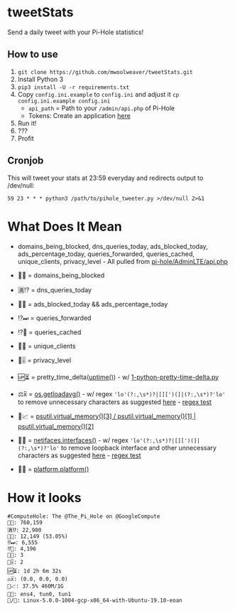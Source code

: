 # tweetStats

Send a daily tweet with your Pi-Hole statistics!

## How to use

1. `git clone https://github.com/mwoolweaver/tweetStats.git`
2. Install Python 3
3. `pip3 install -U -r requirements.txt`
4. Copy `config.ini.example` to `config.ini` and adjust it `cp config.ini.example config.ini`
   - `api_path` = Path to your `/admin/api.php` of Pi-Hole
   - Tokens: Create an application [here](https://apps.twitter.com/)
5. Run it!
6. ???
7. Profit

## Cronjob

This will tweet your stats at 23:59 everyday and redirects output to /dev/null:

```
59 23 * * * python3 /path/to/pihole_tweeter.py >/dev/null 2>&1
```

# What Does It Mean

 * domains_being_blocked, dns_queries_today, ads_blocked_today, ads_percentage_today, queries_forwarded, queries_cached, unique_clients, privacy_level - All pulled from [pi-hole/AdminLTE/api.php](https://github.com/pi-hole/AdminLTE/blob/master/api.php)

 * 🚫🌐 = domains_being_blocked

 * 🈵⁉️  = dns_queries_today

 * 📢🚫 = ads_blocked_today && ads_percentage_today

 * ⁉️⏭  = queries_forwarded

 * ⁉️💾  = queries_cached

 * 🦄🙈 = unique_clients

 * 🔐🎚️ = privacy_level

 * 🆙⏳ = pretty_time_delta([uptime()](https://pythonhosted.org/uptime/#uptime.uptime)) - w/ [1-python-pretty-time-delta.py](https://gist.github.com/thatalextaylor/7408395)

 * ⚖️x̅  = [os.getloadavg()](https://docs.python.org/2/library/os.html#os.getloadavg) - w/ regex `'lo'(?:,\s*)?|[][')(]|(?:,\s*)?'lo'` to remove unnecessary characters as suggested [here](https://stackoverflow.com/questions/56153426/regex-for-replacing-special-patterns-in-a-list#comment98942961_56153556) - [regex test](https://regex101.com/r/IhReCT/4)

 * 🐏📈 = [psutil.virtual_memory()[3] / psutil.virtual_memory()[1] | psutil.virtual_memory()[2]](https://www.programcreek.com/python/example/53871/psutil.virtual_memory)

 * 🔗📡 = [netifaces.interfaces()](https://pypi.org/project/netifaces/) - w/ regex `'lo'(?:,\s*)?|[][')(]|(?:,\s*)?'lo'` to remove loopback interface and other unnecessary characters as suggested [here](https://stackoverflow.com/questions/56153426/regex-for-replacing-special-patterns-in-a-list#comment98942961_56153556) - [regex test](https://regex101.com/r/IhReCT/4)

 * 🐧🌽 = [platform.platform()](https://docs.python.org/2/library/platform.html#platform.platform)




# How it looks

```
#ComputeHole: The @The_Pi_Hole on @GoogleCompute     
🚫🌐: 760,159      
🈵⁉️: 22,900      
📢🚫: 12,149 (53.05%)      
⁉️⏭: 6,555      
⁉️💾: 4,196      
🦄🙈: 3      
🔐🎚️: 2      
🆙⏳: 1d 2h 6m 32s      
⚖️x̅: (0.0, 0.0, 0.0)        
🐏📈: 37.5% 460M/1G         
🔗📡: ens4, tun0, tun1        
🐧/🌽: Linux-5.0.0-1004-gcp-x86_64-with-Ubuntu-19.10-eoan
```
